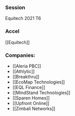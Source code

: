 
### Session
Equitech 2021 T6

### Accel
[[Equitech]]

### Companies:
- [[Aleria PBC]]
- [[Athlytic]]
- [[Breakthru]]
- [[EcoMap Technologies]]
- [[EQL Finance]]
- [[MindStand Technologies]]
- [[Sparen Homes]]
- [[Upfront Online]]
- [[Zimbali Networks]]


